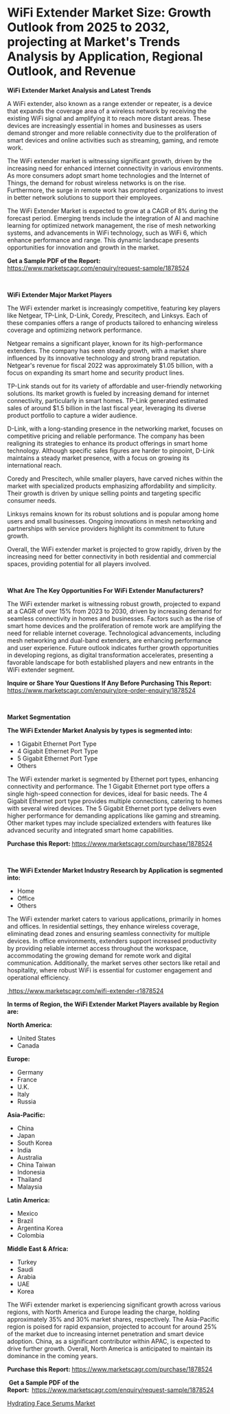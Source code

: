 <p><h1>WiFi Extender Market Size: Growth Outlook from 2025 to 2032, projecting at Market's Trends Analysis by Application, Regional Outlook, and Revenue</h1></p><p><strong>WiFi Extender Market Analysis and Latest Trends</strong></p>
<p><p>A WiFi extender, also known as a range extender or repeater, is a device that expands the coverage area of a wireless network by receiving the existing WiFi signal and amplifying it to reach more distant areas. These devices are increasingly essential in homes and businesses as users demand stronger and more reliable connectivity due to the proliferation of smart devices and online activities such as streaming, gaming, and remote work.</p><p>The WiFi extender market is witnessing significant growth, driven by the increasing need for enhanced internet connectivity in various environments. As more consumers adopt smart home technologies and the Internet of Things, the demand for robust wireless networks is on the rise. Furthermore, the surge in remote work has prompted organizations to invest in better network solutions to support their employees. </p><p>The WiFi Extender Market is expected to grow at a CAGR of 8% during the forecast period. Emerging trends include the integration of AI and machine learning for optimized network management, the rise of mesh networking systems, and advancements in WiFi technology, such as WiFi 6, which enhance performance and range. This dynamic landscape presents opportunities for innovation and growth in the market.</p></p>
<p><strong>Get a Sample PDF of the Report:&nbsp;</strong> <a href="https://www.marketscagr.com/enquiry/request-sample/1878524?utm_campaign=2208&utm_medium=2&utm_source=Github&utm_content=ia&utm_term=08022025&utm_id=wifi-extender">https://www.marketscagr.com/enquiry/request-sample/1878524</a></p>
<p>&nbsp;</p>
<p><strong>WiFi Extender Major Market Players</strong></p>
<p><p>The WiFi extender market is increasingly competitive, featuring key players like Netgear, TP-Link, D-Link, Coredy, Prescitech, and Linksys. Each of these companies offers a range of products tailored to enhancing wireless coverage and optimizing network performance.</p><p>Netgear remains a significant player, known for its high-performance extenders. The company has seen steady growth, with a market share influenced by its innovative technology and strong brand reputation. Netgear's revenue for fiscal 2022 was approximately $1.05 billion, with a focus on expanding its smart home and security product lines.</p><p>TP-Link stands out for its variety of affordable and user-friendly networking solutions. Its market growth is fueled by increasing demand for internet connectivity, particularly in smart homes. TP-Link generated estimated sales of around $1.5 billion in the last fiscal year, leveraging its diverse product portfolio to capture a wider audience.</p><p>D-Link, with a long-standing presence in the networking market, focuses on competitive pricing and reliable performance. The company has been realigning its strategies to enhance its product offerings in smart home technology. Although specific sales figures are harder to pinpoint, D-Link maintains a steady market presence, with a focus on growing its international reach.</p><p>Coredy and Prescitech, while smaller players, have carved niches within the market with specialized products emphasizing affordability and simplicity. Their growth is driven by unique selling points and targeting specific consumer needs.</p><p>Linksys remains known for its robust solutions and is popular among home users and small businesses. Ongoing innovations in mesh networking and partnerships with service providers highlight its commitment to future growth.</p><p>Overall, the WiFi extender market is projected to grow rapidly, driven by the increasing need for better connectivity in both residential and commercial spaces, providing potential for all players involved.</p></p>
<p>&nbsp;</p>
<p><strong>What Are The Key Opportunities For WiFi Extender Manufacturers?</strong></p>
<p><p>The WiFi extender market is witnessing robust growth, projected to expand at a CAGR of over 15% from 2023 to 2030, driven by increasing demand for seamless connectivity in homes and businesses. Factors such as the rise of smart home devices and the proliferation of remote work are amplifying the need for reliable internet coverage. Technological advancements, including mesh networking and dual-band extenders, are enhancing performance and user experience. Future outlook indicates further growth opportunities in developing regions, as digital transformation accelerates, presenting a favorable landscape for both established players and new entrants in the WiFi extender segment.</p></p>
<p><strong>Inquire or Share Your Questions If Any Before Purchasing This Report:</strong> <a href="https://www.marketscagr.com/enquiry/pre-order-enquiry/1878524?utm_campaign=2208&utm_medium=2&utm_source=Github&utm_content=ia&utm_term=08022025&utm_id=wifi-extender">https://www.marketscagr.com/enquiry/pre-order-enquiry/1878524</a></p>
<p>&nbsp;</p>
<p><strong>Market Segmentation</strong></p>
<p><strong>The WiFi Extender Market Analysis by types is segmented into:</strong></p>
<p><ul><li>1 Gigabit Ethernet Port Type</li><li>4 Gigabit Ethernet Port Type</li><li>5 Gigabit Ethernet Port Type</li><li>Others</li></ul></p>
<p><p>The WiFi extender market is segmented by Ethernet port types, enhancing connectivity and performance. The 1 Gigabit Ethernet port type offers a single high-speed connection for devices, ideal for basic needs. The 4 Gigabit Ethernet port type provides multiple connections, catering to homes with several wired devices. The 5 Gigabit Ethernet port type delivers even higher performance for demanding applications like gaming and streaming. Other market types may include specialized extenders with features like advanced security and integrated smart home capabilities.</p></p>
<p><strong>Purchase this Report:&nbsp;</strong><a href="https://www.marketscagr.com/purchase/1878524?utm_campaign=2208&utm_medium=2&utm_source=Github&utm_content=ia&utm_term=08022025&utm_id=wifi-extender">https://www.marketscagr.com/purchase/1878524</a></p>
<p>&nbsp;</p>
<p><strong>The WiFi Extender Market Industry Research by Application is segmented into:</strong></p>
<p><ul><li>Home</li><li>Office</li><li>Others</li></ul></p>
<p><p>The WiFi extender market caters to various applications, primarily in homes and offices. In residential settings, they enhance wireless coverage, eliminating dead zones and ensuring seamless connectivity for multiple devices. In office environments, extenders support increased productivity by providing reliable internet access throughout the workspace, accommodating the growing demand for remote work and digital communication. Additionally, the market serves other sectors like retail and hospitality, where robust WiFi is essential for customer engagement and operational efficiency.</p></p>
<p><a href="https://www.marketscagr.com/wifi-extender-r1878524?utm_campaign=2208&utm_medium=2&utm_source=Github&utm_content=ia&utm_term=08022025&utm_id=wifi-extender">&nbsp;https://www.marketscagr.com/wifi-extender-r1878524</a></p>
<p><strong>In terms of Region, the WiFi Extender Market Players available by Region are:</strong></p>
<p>
    <p> <strong> North America: </strong>
        <ul>
            <li>United States</li>
            <li>Canada</li>
        </ul>
        </p> 
    <p> <strong> Europe: </strong>
        <ul>
            <li>Germany</li>
            <li>France</li>
            <li>U.K.</li>
            <li>Italy</li>
            <li>Russia</li>
        </ul>
        </p> 
    <p> <strong> Asia-Pacific: </strong>
        <ul>
            <li>China</li>
            <li>Japan</li>
            <li>South Korea</li>
            <li>India</li>
            <li>Australia</li>
            <li>China Taiwan</li>
            <li>Indonesia</li>
            <li>Thailand</li>
            <li>Malaysia</li>
        </ul>
        </p> 
    <p> <strong> Latin America: </strong>
        <ul>
            <li>Mexico</li>
            <li>Brazil</li>
            <li>Argentina Korea</li>
            <li>Colombia</li>
        </ul>
        </p> 
    <p> <strong> Middle East & Africa: </strong>
        <ul>
            <li>Turkey</li>
            <li>Saudi</li>
            <li>Arabia</li>
            <li>UAE</li>
            <li>Korea</li>
        </ul>
    </p>
    </p>
<p><p>The WiFi extender market is experiencing significant growth across various regions, with North America and Europe leading the charge, holding approximately 35% and 30% market shares, respectively. The Asia-Pacific region is poised for rapid expansion, projected to account for around 25% of the market due to increasing internet penetration and smart device adoption. China, as a significant contributor within APAC, is expected to drive further growth. Overall, North America is anticipated to maintain its dominance in the coming years.</p></p>
<p><strong>Purchase this Report: </strong><a href="https://www.marketscagr.com/purchase/1878524?utm_campaign=2208&utm_medium=2&utm_source=Github&utm_content=ia&utm_term=08022025&utm_id=wifi-extender">https://www.marketscagr.com/purchase/1878524</a></p>
<p>&nbsp;<strong>Get a Sample PDF of the Report:&nbsp;&nbsp;</strong><a href="https://www.marketscagr.com/enquiry/request-sample/1878524?utm_campaign=2208&utm_medium=2&utm_source=Github&utm_content=ia&utm_term=08022025&utm_id=wifi-extender">https://www.marketscagr.com/enquiry/request-sample/1878524</a></p>
<p><strong></strong></p>
<p><p><a href="https://github.com/ParvinKhatun77/Market-Research-Report-List-1/blob/main/hydrating-face-serums-market.md?utm_campaign=2208&utm_medium=2&utm_source=Github&utm_content=ia&utm_term=08022025&utm_id=wifi-extender">Hydrating Face Serums Market</a></p></p>